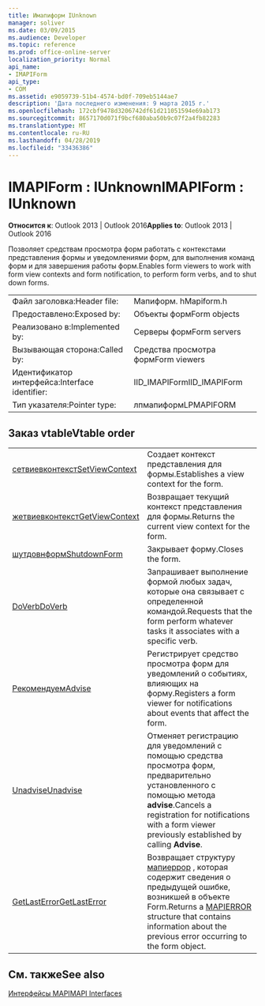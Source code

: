 ```yaml
---
title: Имапиформ IUnknown
manager: soliver
ms.date: 03/09/2015
ms.audience: Developer
ms.topic: reference
ms.prod: office-online-server
localization_priority: Normal
api_name:
- IMAPIForm
api_type:
- COM
ms.assetid: e9059739-51b4-4574-bd0f-709eb5144ae7
description: 'Дата последнего изменения: 9 марта 2015 г.'
ms.openlocfilehash: 172cbf9478d3206742df61d211051594e69ab173
ms.sourcegitcommit: 8657170d071f9bcf680aba50b9c07f2a4fb82283
ms.translationtype: MT
ms.contentlocale: ru-RU
ms.lasthandoff: 04/28/2019
ms.locfileid: "33436386"
---
```

# <a name="imapiform--iunknown"></a><span data-ttu-id="32bb1-103">IMAPIForm : IUnknown</span><span class="sxs-lookup"><span data-stu-id="32bb1-103">IMAPIForm : IUnknown</span></span>

  
  
<span data-ttu-id="32bb1-104">**Относится к**: Outlook 2013 | Outlook 2016</span><span class="sxs-lookup"><span data-stu-id="32bb1-104">**Applies to**: Outlook 2013 | Outlook 2016</span></span> 
  
<span data-ttu-id="32bb1-105">Позволяет средствам просмотра форм работать с контекстами представления формы и уведомлениями форм, для выполнения команд форм и для завершения работы форм.</span><span class="sxs-lookup"><span data-stu-id="32bb1-105">Enables form viewers to work with form view contexts and form notification, to perform form verbs, and to shut down forms.</span></span>
  
|||
|:-----|:-----|
|<span data-ttu-id="32bb1-106">Файл заголовка:</span><span class="sxs-lookup"><span data-stu-id="32bb1-106">Header file:</span></span>  <br/> |<span data-ttu-id="32bb1-107">Мапиформ. h</span><span class="sxs-lookup"><span data-stu-id="32bb1-107">Mapiform.h</span></span>  <br/> |
|<span data-ttu-id="32bb1-108">Предоставлено:</span><span class="sxs-lookup"><span data-stu-id="32bb1-108">Exposed by:</span></span>  <br/> |<span data-ttu-id="32bb1-109">Объекты форм</span><span class="sxs-lookup"><span data-stu-id="32bb1-109">Form objects</span></span>  <br/> |
|<span data-ttu-id="32bb1-110">Реализовано в:</span><span class="sxs-lookup"><span data-stu-id="32bb1-110">Implemented by:</span></span>  <br/> |<span data-ttu-id="32bb1-111">Серверы форм</span><span class="sxs-lookup"><span data-stu-id="32bb1-111">Form servers</span></span>  <br/> |
|<span data-ttu-id="32bb1-112">Вызывающая сторона:</span><span class="sxs-lookup"><span data-stu-id="32bb1-112">Called by:</span></span>  <br/> |<span data-ttu-id="32bb1-113">Средства просмотра форм</span><span class="sxs-lookup"><span data-stu-id="32bb1-113">Form viewers</span></span>  <br/> |
|<span data-ttu-id="32bb1-114">Идентификатор интерфейса:</span><span class="sxs-lookup"><span data-stu-id="32bb1-114">Interface identifier:</span></span>  <br/> |<span data-ttu-id="32bb1-115">IID_IMAPIForm</span><span class="sxs-lookup"><span data-stu-id="32bb1-115">IID_IMAPIForm</span></span>  <br/> |
|<span data-ttu-id="32bb1-116">Тип указателя:</span><span class="sxs-lookup"><span data-stu-id="32bb1-116">Pointer type:</span></span>  <br/> |<span data-ttu-id="32bb1-117">лпмапиформ</span><span class="sxs-lookup"><span data-stu-id="32bb1-117">LPMAPIFORM</span></span>  <br/> |
   
## <a name="vtable-order"></a><span data-ttu-id="32bb1-118">Заказ vtable</span><span class="sxs-lookup"><span data-stu-id="32bb1-118">Vtable order</span></span>

|||
|:-----|:-----|
|[<span data-ttu-id="32bb1-119">сетвиевконтекст</span><span class="sxs-lookup"><span data-stu-id="32bb1-119">SetViewContext</span></span>](imapiform-setviewcontext.md) <br/> |<span data-ttu-id="32bb1-120">Создает контекст представления для формы.</span><span class="sxs-lookup"><span data-stu-id="32bb1-120">Establishes a view context for the form.</span></span>  <br/> |
|[<span data-ttu-id="32bb1-121">жетвиевконтекст</span><span class="sxs-lookup"><span data-stu-id="32bb1-121">GetViewContext</span></span>](imapiform-getviewcontext.md) <br/> |<span data-ttu-id="32bb1-122">Возвращает текущий контекст представления для формы.</span><span class="sxs-lookup"><span data-stu-id="32bb1-122">Returns the current view context for the form.</span></span>  <br/> |
|[<span data-ttu-id="32bb1-123">шутдовнформ</span><span class="sxs-lookup"><span data-stu-id="32bb1-123">ShutdownForm</span></span>](imapiform-shutdownform.md) <br/> |<span data-ttu-id="32bb1-124">Закрывает форму.</span><span class="sxs-lookup"><span data-stu-id="32bb1-124">Closes the form.</span></span>  <br/> |
|[<span data-ttu-id="32bb1-125">DoVerb</span><span class="sxs-lookup"><span data-stu-id="32bb1-125">DoVerb</span></span>](imapiform-doverb.md) <br/> |<span data-ttu-id="32bb1-126">Запрашивает выполнение формой любых задач, которые она связывает с определенной командой.</span><span class="sxs-lookup"><span data-stu-id="32bb1-126">Requests that the form perform whatever tasks it associates with a specific verb.</span></span>  <br/> |
|[<span data-ttu-id="32bb1-127">Рекомендуем</span><span class="sxs-lookup"><span data-stu-id="32bb1-127">Advise</span></span>](imapiform-advise.md) <br/> |<span data-ttu-id="32bb1-128">Регистрирует средство просмотра форм для уведомлений о событиях, влияющих на форму.</span><span class="sxs-lookup"><span data-stu-id="32bb1-128">Registers a form viewer for notifications about events that affect the form.</span></span>  <br/> |
|[<span data-ttu-id="32bb1-129">Unadvise</span><span class="sxs-lookup"><span data-stu-id="32bb1-129">Unadvise</span></span>](imapiform-unadvise.md) <br/> |<span data-ttu-id="32bb1-130">Отменяет регистрацию для уведомлений с помощью средства просмотра форм, предварительно установленного с помощью метода **advise**.</span><span class="sxs-lookup"><span data-stu-id="32bb1-130">Cancels a registration for notifications with a form viewer previously established by calling **Advise**.</span></span>  <br/> |
|[<span data-ttu-id="32bb1-131">GetLastError</span><span class="sxs-lookup"><span data-stu-id="32bb1-131">GetLastError</span></span>](imapiform-getlasterror.md) <br/> |<span data-ttu-id="32bb1-132">Возвращает структуру [мапиеррор](mapierror.md) , которая содержит сведения о предыдущей ошибке, возникшей в объекте Form.</span><span class="sxs-lookup"><span data-stu-id="32bb1-132">Returns a [MAPIERROR](mapierror.md) structure that contains information about the previous error occurring to the form object.</span></span>  <br/> |
   
## <a name="see-also"></a><span data-ttu-id="32bb1-133">См. также</span><span class="sxs-lookup"><span data-stu-id="32bb1-133">See also</span></span>



[<span data-ttu-id="32bb1-134">Интерфейсы MAPI</span><span class="sxs-lookup"><span data-stu-id="32bb1-134">MAPI Interfaces</span></span>](mapi-interfaces.md)

